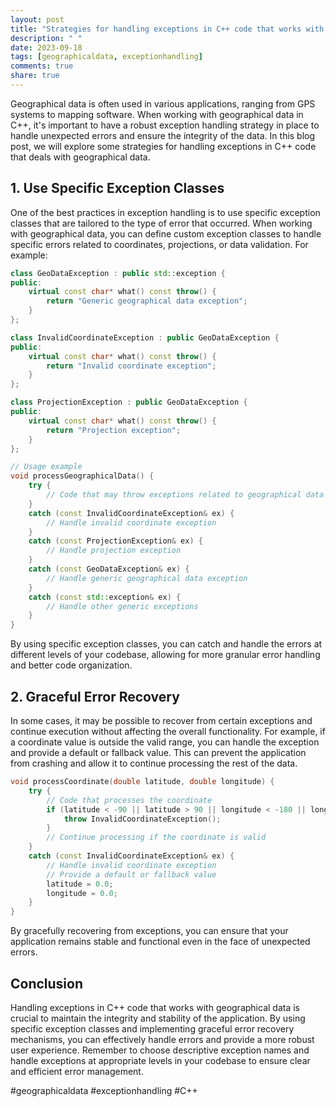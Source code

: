 ```yaml
---
layout: post
title: "Strategies for handling exceptions in C++ code that works with geographical data"
description: " "
date: 2023-09-18
tags: [geographicaldata, exceptionhandling]
comments: true
share: true
---
```


Geographical data is often used in various applications, ranging from GPS systems to mapping software. When working with geographical data in C++, it's important to have a robust exception handling strategy in place to handle unexpected errors and ensure the integrity of the data. In this blog post, we will explore some strategies for handling exceptions in C++ code that deals with geographical data.

## 1. Use Specific Exception Classes

One of the best practices in exception handling is to use specific exception classes that are tailored to the type of error that occurred. When working with geographical data, you can define custom exception classes to handle specific errors related to coordinates, projections, or data validation. For example:

```cpp
class GeoDataException : public std::exception {
public:
    virtual const char* what() const throw() {
        return "Generic geographical data exception";
    }
};

class InvalidCoordinateException : public GeoDataException {
public:
    virtual const char* what() const throw() {
        return "Invalid coordinate exception";
    }
};

class ProjectionException : public GeoDataException {
public:
    virtual const char* what() const throw() {
        return "Projection exception";
    }
};

// Usage example
void processGeographicalData() {
    try {
        // Code that may throw exceptions related to geographical data
    }
    catch (const InvalidCoordinateException& ex) {
        // Handle invalid coordinate exception
    }
    catch (const ProjectionException& ex) {
        // Handle projection exception
    }
    catch (const GeoDataException& ex) {
        // Handle generic geographical data exception
    }
    catch (const std::exception& ex) {
        // Handle other generic exceptions
    }
}
```

By using specific exception classes, you can catch and handle the errors at different levels of your codebase, allowing for more granular error handling and better code organization.

## 2. Graceful Error Recovery

In some cases, it may be possible to recover from certain exceptions and continue execution without affecting the overall functionality. For example, if a coordinate value is outside the valid range, you can handle the exception and provide a default or fallback value. This can prevent the application from crashing and allow it to continue processing the rest of the data. 

```cpp
void processCoordinate(double latitude, double longitude) {
    try {
        // Code that processes the coordinate
        if (latitude < -90 || latitude > 90 || longitude < -180 || longitude > 180) {
            throw InvalidCoordinateException();
        }
        // Continue processing if the coordinate is valid
    }
    catch (const InvalidCoordinateException& ex) {
        // Handle invalid coordinate exception
        // Provide a default or fallback value
        latitude = 0.0;
        longitude = 0.0;
    }
}
```

By gracefully recovering from exceptions, you can ensure that your application remains stable and functional even in the face of unexpected errors.

## Conclusion

Handling exceptions in C++ code that works with geographical data is crucial to maintain the integrity and stability of the application. By using specific exception classes and implementing graceful error recovery mechanisms, you can effectively handle errors and provide a more robust user experience. Remember to choose descriptive exception names and handle exceptions at appropriate levels in your codebase to ensure clear and efficient error management.

#geographicaldata #exceptionhandling #C++
